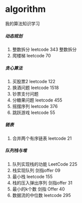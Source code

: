 # algorithm
我的算法知识学习

##### 动态规划
1. 整数拆分  leetcode 343 整数拆分
2. 爬楼梯    leetcode 70

##### 贪心算法
1. 买股票2    leetcode 122
2. 换酒问题   leetcode 1518
3. 钞票支付问题
4. 分糖果问题 leetcode 455
5. 摇摆序列 leetcode 376
6. 跳跃游戏 leetcode 55

##### 链表
1. 合并两个有序链表 leetcode 21

##### 队列栈与堆
1. 队列实现栈的功能  LeetCode 225
2. 栈实现队列  剑指offer 09
3. 最小栈  leetcode 155
4. 栈的压入弹出序列  剑指offer 31
5. 最小的k个数 剑指 Offer 40
6. 数据流的中位数  leetcode 295
